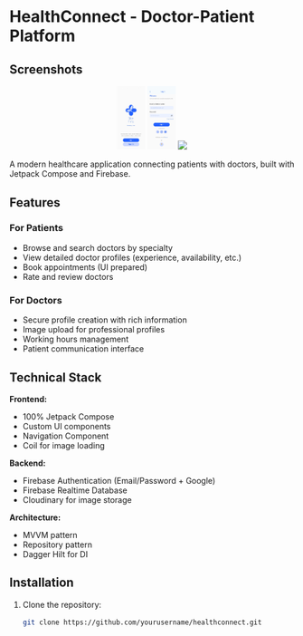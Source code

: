 # HealthConnect - Doctor-Patient Platform

## Screenshots

<div align="center">
  <img src="app/src/main/java/com/kevinguitarist/healthcareappown1/screenshots/Welcome Screen.jpg" width="10%" />
  <img src="app/src/main/java/com/kevinguitarist/healthcareappown1/screenshots/Patient's Login Screen.jpg" width="10%" /> 
  <img src="screenshots/login_screen.png" width="30%" />
</div>

A modern healthcare application connecting patients with doctors, built with Jetpack Compose and Firebase.

## Features

### For Patients
- Browse and search doctors by specialty
- View detailed doctor profiles (experience, availability, etc.)
- Book appointments (UI prepared)
- Rate and review doctors

### For Doctors
- Secure profile creation with rich information
- Image upload for professional profiles
- Working hours management
- Patient communication interface

## Technical Stack

**Frontend:**
- 100% Jetpack Compose
- Custom UI components
- Navigation Component
- Coil for image loading

**Backend:**
- Firebase Authentication (Email/Password + Google)
- Firebase Realtime Database
- Cloudinary for image storage

**Architecture:**
- MVVM pattern
- Repository pattern
- Dagger Hilt for DI

## Installation

1. Clone the repository:
   ```bash
   git clone https://github.com/yourusername/healthconnect.git
